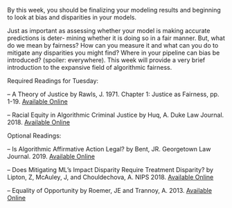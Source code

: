 By this week, you should be finalizing your modeling results and
beginning to look at bias and disparities in your models. 

Just as important as assessing whether your model is making accurate
predictions is deter- mining whether it is doing so in a fair
manner. But, what do we mean by fairness? How can you measure it and
what can you do to mitigate any disparities you might find? Where in
your pipeline can bias be introduced? (spoiler: everywhere). This week
will provide a very brief introduction to the expansive field of
algorithmic fairness. 

Required Readings for Tuesday:

– A Theory of Justice by Rawls, J. 1971. Chapter 1: Justice as Fairness, pp. 1-19. [Available Online](https://blogs.baruch.cuny.edu/eng2100kmwd/files/2015/12/A-Theory-of-Justice-Excerpts.pdf)

– Racial Equity in Algorithmic Criminal Justice by Huq, A. Duke Law Journal. 2018. [Available Online](https://heinonline.org/HOL/Page?handle=hein.journals/duklr68&id=1067&div=33&collection=journals)

Optional Readings:

– Is Algorithmic Affirmative Action Legal? by Bent, JR. Georgetown Law Journal. 2019. [Available Online](https://papers.ssrn.com/sol3/papers.cfm?abstract_id=3372690)

– Does Mitigating ML’s Impact Disparity Require Treatment Disparity? by Lipton, Z, McAuley, J, and Chouldechova, A. NIPS 2018. [Available Online](http://papers.nips.cc/paper/8035-does-mitigating-mls-impact-disparity-require-treatment-disparity)

– Equality of Opportunity by Roemer, JE and Trannoy, A. 2013. [Available Online](http://cowles.yale.edu/sites/default/files/files/pub/d19/d1921.pdf)
